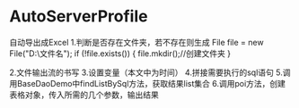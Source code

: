 # AutoServerProfile
自动导出成Excel
1.判断是否存在文件夹，若不存在则生成
File file = new File("D:\\文件名");
if (!file.exists()) {
	file.mkdir();//创建文件夹
}

2.文件输出流的书写
3.设置变量（本文中为时间）
4.拼接需要执行的sql语句
5.调用BaseDaoDemo中findListBySql方法，获取结果list<map>集合
6.调用poi方法，创建表格对象，传入所需的几个参数，输出结果
